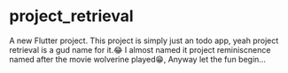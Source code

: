 # project_retrieval

A new Flutter project.
 This project is simply just an todo app, yeah project retrieval is a gud name for it.😂 
I almost named it project reminiscnence named after the movie wolverine played😁, Anyway let the fun begin...